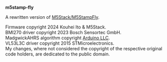 **m5stamp-fly**

A rewritten version of [M5Stack/M5StampFly](https://github.com/m5stack/M5StampFly).

Firmware copyright 2024 Kouhei Ito & M5Stack.<br>
BMI270 driver copyright 2023 Bosch Sensortec GmbH.<br>
MadgwickAHRS algorithm copyright [Arduino LLC](https://github.com/arduino-libraries/MadgwickAHRS).<br>
VL53L3C driver copyright 2015 STMicroelectronics.<br>
My changes, where not considered the copyright of the respective original code holders, are dedicated to the public domain.
